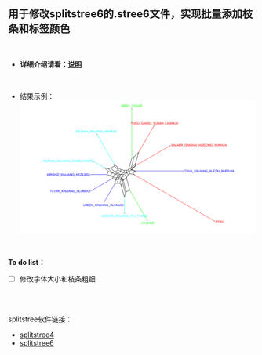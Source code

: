 
## 用于修改splitstree6的.stree6文件，实现批量添加枝条和标签颜色

<br/>

- **详细介绍请看：[说明](./HW_读我_处理数据绘制splitstree枝条颜色.md)**

<br/>

- 结果示例：
![Img](./sample.png)

<br/>

**To do list：**
- [ ] 修改字体大小和枝条粗细

<br/>
<br/>


splitstree软件链接：
- [splitstree4](https://github.com/husonlab/splitstree4)
- [splitstree6](https://github.com/husonlab/splitstree6)

